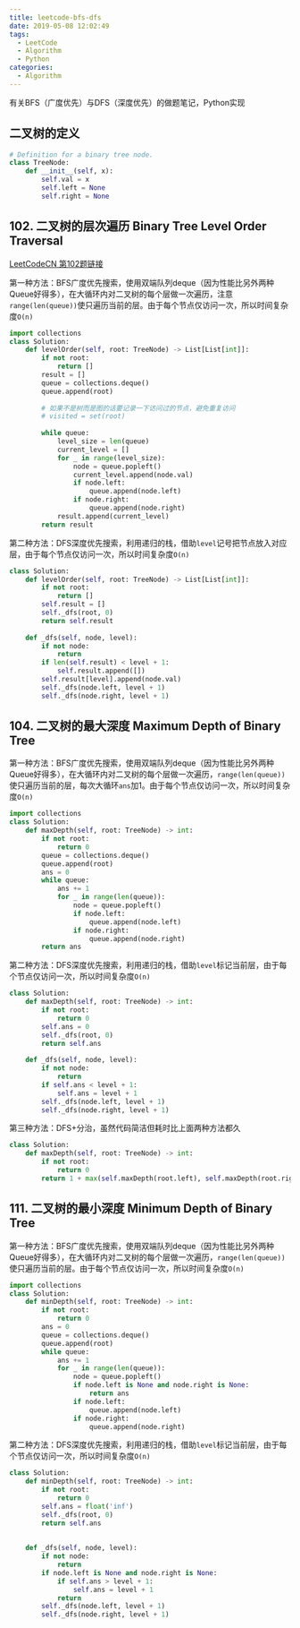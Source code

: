 ```yaml
---
title: leetcode-bfs-dfs
date: 2019-05-08 12:02:49
tags: 
  - LeetCode
  - Algorithm
  - Python
categories:
  - Algorithm
---
```


有关BFS（广度优先）与DFS（深度优先）的做题笔记，Python实现

## 二叉树的定义
```python
# Definition for a binary tree node.
class TreeNode:
    def __init__(self, x):
        self.val = x
        self.left = None
        self.right = None
```

## 102. 二叉树的层次遍历 Binary Tree Level Order Traversal

[LeetCodeCN 第102题链接](https://leetcode-cn.com/problems/binary-tree-level-order-traversal/)

第一种方法：BFS广度优先搜索，使用双端队列deque（因为性能比另外两种Queue好得多），在大循环内对二叉树的每个层做一次遍历，注意`range(len(queue))`使只遍历当前的层。由于每个节点仅访问一次，所以时间复杂度`O(n)`

<!-- more -->

```python
import collections
class Solution:
    def levelOrder(self, root: TreeNode) -> List[List[int]]:
        if not root:
            return []
        result = []
        queue = collections.deque()
        queue.append(root)
        
        # 如果不是树而是图的话要记录一下访问过的节点，避免重复访问
        # visited = set(root)
        
        while queue:
            level_size = len(queue)
            current_level = []
            for _ in range(level_size):
                node = queue.popleft()
                current_level.append(node.val)
                if node.left:
                    queue.append(node.left)
                if node.right:
                    queue.append(node.right)
            result.append(current_level)
        return result
```

第二种方法：DFS深度优先搜索，利用递归的栈，借助`level`记号把节点放入对应层，由于每个节点仅访问一次，所以时间复杂度`O(n)`

```python
class Solution:
    def levelOrder(self, root: TreeNode) -> List[List[int]]:
        if not root:
            return []
        self.result = []
        self._dfs(root, 0)
        return self.result
        
    def _dfs(self, node, level):
        if not node:
            return
        if len(self.result) < level + 1:
            self.result.append([])
        self.result[level].append(node.val)
        self._dfs(node.left, level + 1)
        self._dfs(node.right, level + 1)
```

## 104. 二叉树的最大深度 Maximum Depth of Binary Tree

第一种方法：BFS广度优先搜索，使用双端队列deque（因为性能比另外两种Queue好得多），在大循环内对二叉树的每个层做一次遍历，`range(len(queue))`使只遍历当前的层，每次大循环`ans`加1。由于每个节点仅访问一次，所以时间复杂度`O(n)`
```python
import collections
class Solution:
    def maxDepth(self, root: TreeNode) -> int:
        if not root:
            return 0
        queue = collections.deque()
        queue.append(root)
        ans = 0
        while queue:
            ans += 1
            for _ in range(len(queue)):
                node = queue.popleft()
                if node.left:
                    queue.append(node.left)
                if node.right:
                    queue.append(node.right)
        return ans
```

第二种方法：DFS深度优先搜索，利用递归的栈，借助`level`标记当前层，由于每个节点仅访问一次，所以时间复杂度`O(n)`

```python
class Solution:
    def maxDepth(self, root: TreeNode) -> int:
        if not root:
            return 0
        self.ans = 0
        self._dfs(root, 0)
        return self.ans
        
    def _dfs(self, node, level):
        if not node:
            return
        if self.ans < level + 1:
            self.ans = level + 1
        self._dfs(node.left, level + 1)
        self._dfs(node.right, level + 1)
```

第三种方法：DFS+分治，虽然代码简洁但耗时比上面两种方法都久

```python
class Solution:
    def maxDepth(self, root: TreeNode) -> int:
        if not root:
            return 0
        return 1 + max(self.maxDepth(root.left), self.maxDepth(root.right))
```

## 111. 二叉树的最小深度 Minimum Depth of Binary Tree

第一种方法：BFS广度优先搜索，使用双端队列deque（因为性能比另外两种Queue好得多），在大循环内对二叉树的每个层做一次遍历，`range(len(queue))`使只遍历当前的层。由于每个节点仅访问一次，所以时间复杂度`O(n)`

```python
import collections
class Solution:
    def minDepth(self, root: TreeNode) -> int:
        if not root:
            return 0
        ans = 0
        queue = collections.deque()
        queue.append(root)
        while queue:
            ans += 1
            for _ in range(len(queue)):
                node = queue.popleft()
                if node.left is None and node.right is None:
                    return ans
                if node.left:
                    queue.append(node.left)
                if node.right:
                    queue.append(node.right)
```

第二种方法：DFS深度优先搜索，利用递归的栈，借助`level`标记当前层，由于每个节点仅访问一次，所以时间复杂度`O(n)`

```python
class Solution:
    def minDepth(self, root: TreeNode) -> int:
        if not root:
            return 0
        self.ans = float('inf')
        self._dfs(root, 0)
        return self.ans
        
        
    def _dfs(self, node, level):
        if not node:
            return
        if node.left is None and node.right is None:
            if self.ans > level + 1:
                self.ans = level + 1
            return
        self._dfs(node.left, level + 1)
        self._dfs(node.right, level + 1)
```